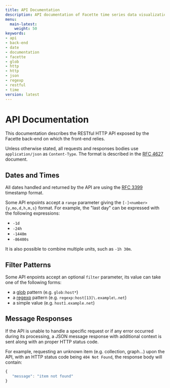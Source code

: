 ```yaml
---
title: API Documentation
description: API documentation of Facette time series data visualization software
menu:
  main-latest:
    weight: 50
keywords:
- api
- back-end
- date
- documentation
- facette
- glob
- http
- http
- json
- regexp
- restful
- time
version: latest
---
```


# API Documentation

This documentation describes the RESTful HTTP API exposed by the Facette back-end on which the front-end relies.

Unless otherwise stated, all requests and responses bodies use `application/json` as `Content-Type`. The format is
described in the [RFC 4627][0] document.

## Dates and Times

All dates handled and returned by the API are using the [RFC 3399][1] timestamp format.

Some API enpoints accept a `range` parameter giving the `[-]<number>{y,mo,d,h,m,s}` format. For example, the "last day"
can be expressed with the following expressions:

 * `-1d`
 * `-24h`
 * `-1440m`
 * `-86400s`

It is also possible to combine multiple units, such as `-1h 30m`.

## Filter Patterns

Some API enpoints accept an optional `filter` parameter, its value can take one of the following forms:

 * a [glob][2] pattern (e.g. `glob:host*`)
 * a [regexp][3] pattern (e.g. `regexp:host[13]\.example\.net`)
 * a simple value (e.g. `host1.example.net`)

## Message Responses

If the API is unable to handle a specific request or if any error occurred during its processing, a JSON message
response with additional context is sent along with an proper HTTP status code.

For example, requesting an unknown item (e.g. collection, graph…) upon the API, with an HTTP status code being
`404 Not Found`, the response body will contain:

```javascript
{
   "message": "item not found"
}
```


[0]: http://tools.ietf.org/html/rfc4627
[1]: http://tools.ietf.org/html/rfc3339
[2]: https://golang.org/pkg/path/#Match
[3]: https://github.com/google/re2/wiki/Syntax
